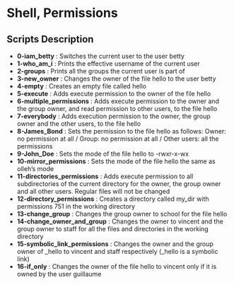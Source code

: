 <h1>Shell, Permissions</h1>
<h2>Scripts Description</h1>
<ul>
<li><strong>0-iam_betty</strong> : Switches the current user to the user betty</li>
<li><strong>1-who_am_i</strong> : Prints the effective username of the current user</li>
<li><strong>2-groups</strong> : Prints all the groups the current user is part of</li>
<li><strong>3-new_owner</strong> : Changes the owner of the file hello to the user betty</li>
<li><strong>4-empty</strong> : Creates an empty file called hello</li>
<li><strong>5-execute</strong> : Adds execute permission to the owner of the file hello</li>
<li><strong>6-multiple_permissions</strong> : Adds execute permission to the owner and the group owner, and read permission to other users, to the file hello</li>
<li><strong>7-everybody</strong> : Adds execution permission to the owner, the group owner and the other users, to the file hello</li>
<li><strong>8-James_Bond</strong> : Sets the permission to the file hello as follows: Owner: no permission at all / Group: no permission at all / Other users: all the permissions</li>
<li><strong>9-John_Doe</strong> : Sets the mode of the file hello to -rwxr-x-wx</li>
<li><strong>10-mirror_permissions</strong> : Sets the mode of the file hello the same as olleh’s mode</li>
<li><strong>11-directories_permissions</strong> : Adds execute permission to all subdirectories of the current directory for the owner, the group owner and all other users. Regular files will not be changed</li>
<li><strong>12-directory_permissions</strong> : Creates a directory called my_dir with permissions 751 in the working directory</li>
<li><strong>13-change_group</strong> : Changes the group owner to school for the file hello</li>
<li><strong>14-change_owner_and_group</strong> : Changes the owner to vincent and the group owner to staff for all the files and directories in the working directory</li>
<li><strong>15-symbolic_link_permissions</strong> : Changes the owner and the group owner of _hello to vincent and staff respectively (_hello is a symbolic link)</li>
<li><strong>16-if_only</strong> : Changes the owner of the file hello to vincent only if it is owned by the user guillaume</li>
